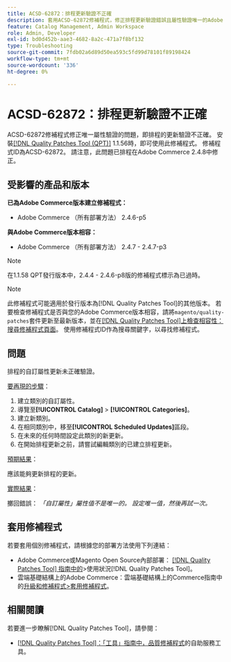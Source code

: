 ```yaml
---
title: ACSD-62872：排程更新驗證不正確
description: 套用ACSD-62872修補程式，修正排程更新驗證錯誤且屬性驗證唯一的Adobe Commerce問題。
feature: Catalog Management, Admin Workspace
role: Admin, Developer
exl-id: bd0d452b-aae3-4682-8a2c-471a7f8bf132
type: Troubleshooting
source-git-commit: 7fdb02a6d89d50ea593c5fd99d78101f89198424
workflow-type: tm+mt
source-wordcount: '336'
ht-degree: 0%

---
```


# ACSD-62872：排程更新驗證不正確

ACSD-62872修補程式修正唯一屬性驗證的問題，即排程的更新驗證不正確。 安裝[[!DNL Quality Patches Tool (QPT)]](/help/tools/quality-patches-tool/quality-patches-tool-to-self-serve-quality-patches.md) 1.1.56時，即可使用此修補程式。 修補程式ID為ACSD-62872。 請注意，此問題已排程在Adobe Commerce 2.4.8中修正。

## 受影響的產品和版本

**已為Adobe Commerce版本建立修補程式：**

* Adobe Commerce （所有部署方法） 2.4.6-p5

**與Adobe Commerce版本相容：**

* Adobe Commerce （所有部署方法） 2.4.7 - 2.4.7-p3

>[!NOTE]
>
>在1.1.58 QPT發行版本中，2.4.4 - 2.4.6-p8版的修補程式標示為已過時。

>[!NOTE]
>
>此修補程式可能適用於發行版本為[!DNL Quality Patches Tool]的其他版本。 若要檢查修補程式是否與您的Adobe Commerce版本相容，請將`magento/quality-patches`套件更新至最新版本，並在[[!DNL Quality Patches Tool]上檢查相容性：搜尋修補程式頁面](https://experienceleague.adobe.com/tools/commerce-quality-patches/index.html)。 使用修補程式ID作為搜尋關鍵字，以尋找修補程式。

## 問題

排程的自訂屬性更新未正確驗證。

<u>要再現的步驟</u>：

1. 建立類別的自訂屬性。
1. 導覽至&#x200B;**[!UICONTROL Catalog]** > **[!UICONTROL Categories]**。
1. 建立新類別。
1. 在相同類別中，移至&#x200B;**[!UICONTROL Scheduled Updates]**&#x200B;區段。
1. 在未來的任何時間設定此類別的新更新。
1. 在開始排程更新之前，請嘗試編輯類別的已建立排程更新。

<u>預期結果</u>：

應該能夠更新排程的更新。

<u>實際結果</u>：

擲回錯誤： *「自訂屬性」屬性值不是唯一的。 設定唯一值，然後再試一次。*

## 套用修補程式

若要套用個別修補程式，請根據您的部署方法使用下列連結：

* Adobe Commerce或Magento Open Source內部部署： [[!DNL Quality Patches Tool] 指南中的](/help/tools/quality-patches-tool/usage.md)>使用狀況[!DNL Quality Patches Tool]。
* 雲端基礎結構上的Adobe Commerce：雲端基礎結構上的Commerce指南中的[升級和修補程式>套用修補程式](https://experienceleague.adobe.com/en/docs/commerce-cloud-service/user-guide/develop/upgrade/apply-patches)。

## 相關閱讀

若要進一步瞭解[!DNL Quality Patches Tool]，請參閱：

* [[!DNL Quality Patches Tool]：「工具」指南中，品質修補程式](/help/tools/quality-patches-tool/quality-patches-tool-to-self-serve-quality-patches.md)的自助服務工具。
